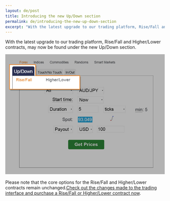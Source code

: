 ```yaml
---
layout: de/post
title: Introducing the new Up/Down section
permalink: de/introducing-the-new-up-down-section
excerpt: "With the latest upgrade to our trading platform, Rise/Fall and Higher/Lower contracts, may now be found under the new Up/Down section."  
---
```


With the latest upgrade to our trading platform, Rise/Fall and Higher/Lower contracts, may now be found under the new Up/Down section.

![](/images/rise-fall.jpg)

Please note that the core options for the Rise/Fall and Higher/Lower contracts remain unchanged.[Check out the changes made to the trading interface and purchase a Rise/Fall or Higher/Lower contract now](https://www.binary.com/c/trade.cgi?market=forex&time=5m&form_name=risefall&expiry_type=duration&amount_type=payout&H=S0P&currency=USD&underlying_symbol=frxAUDJPY&amount=100&date_start=now&type=CALL&l=EN&utm_medium=social&utm_source=blog&utm_content=whatsnew&utm_campaign=whatsnew).